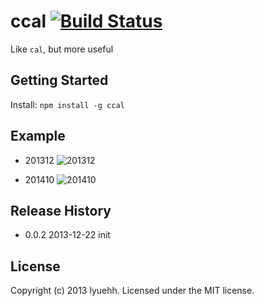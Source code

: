# ccal [![Build Status](https://secure.travis-ci.org/lyuehh/ccal.png?branch=master)](http://travis-ci.org/lyuehh/ccal)

Like `cal`, but more useful

## Getting Started
Install: `npm install -g ccal`

## Example

* 201312
![201312](https://raw.github.com/lyuehh/ccal/master/screenshot/201312.png)

* 201410
![201410](https://raw.github.com/lyuehh/ccal/master/screenshot/201410.png)

## Release History

* 0.0.2 2013-12-22 init

## License
Copyright (c) 2013 lyuehh. Licensed under the MIT license.
